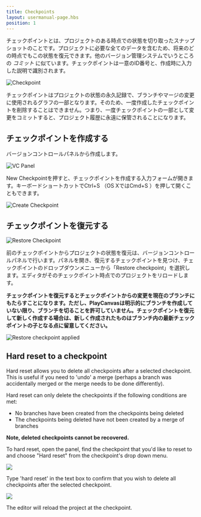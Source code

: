 ```yaml
---
title: Checkpoints
layout: usermanual-page.hbs
position: 1
---
```


チェックポイントとは、プロジェクトのある時点での状態を切り取ったスナップショットのことです。プロジェクトに必要な全てのデータを含むため、将来のどの時点でもこの状態を復元できます。他のバージョン管理システムでいうところの *コミット* に似ています。チェックポイントは一意のID番号と、作成時に入力した説明で識別されます。

![Checkpoint][1]

チェックポイントはプロジェクトの状態の永久記録で、ブランチやマージの変更に使用されるグラフの一部となります。そのため、一度作成したチェックポイントを削除することはできません。つまり、一度チェックポイントの一部として変更をコミットすると、プロジェクト履歴に永遠に保管されることになります。

## チェックポイントを作成する

バージョンコントロールパネルから作成します。

![VC Panel][2]

New Checkpointを押すと、チェックポイントを作成する入力フォームが開きます。キーボードショートカットでCtrl+S （OS XではCmd+S ）を押して開くこともできます。

![Create Checkpoint][3]

## チェックポイントを復元する

![Restore Checkpoint][4]

前のチェックポイントからプロジェクトの状態を復元は、バージョンコントロールパネルで行います。パネルを開き、復元するチェックポイントを見つけ、チェックポイントのドロップダウンメニューから「Restore checkpoint」を選択します。エディタがそのチェックポイント時点でのプロジェクトをリロードします。

**チェックポイントを復元するとチェックポイントからの変更を現在のブランチにもたらすことになります。ただし、PlayCanvasは明示的にブランチを作成していない限り、ブランチを切ることを許可していません。チェックポイントを復元して新しく作成する場合は、新しく作成されたものはブランチ内の最新チェックポイントの子となる点に留意してください。**

![Restore checkpoint applied][5]

## Hard reset to a checkpoint

Hard reset allows you to delete all checkpoints after a selected checkpoint. This is useful if you need to 'undo' a merge (perhaps a branch was accidentally merged or the merge needs to be done differently).

Hard reset can only delete the checkpoints if the following conditions are met:

- No branches have been created from the checkpoints being deleted
- The checkpoints being deleted have not been created by a merge of branches

**Note, deleted checkpoints cannot be recovered.**

To hard reset, open the panel, find the checkpoint that you'd like to reset to and choose "Hard reset" from the checkpoint's drop down menu.

![][hard-reset]

Type 'hard reset' in the text box to confirm that you wish to delete all checkpoints after the selected checkpoint.

![][hard-reset-confirm]

The editor will reload the project at the checkpoint.

[1]: /images/user-manual/version-control/checkpoint.jpg
[2]: /images/user-manual/version-control/vc-panel.jpg
[3]: /images/user-manual/version-control/create-checkpoint.jpg
[4]: /images/user-manual/version-control/restore-checkpoint.jpg
[5]: /images/user-manual/version-control/restore-checkpoint-applied.png
[hard-reset-confirm]: /images/user-manual/version-control/hard-reset-confirm.png
[hard-reset]: /images/user-manual/version-control/hard-reset.png